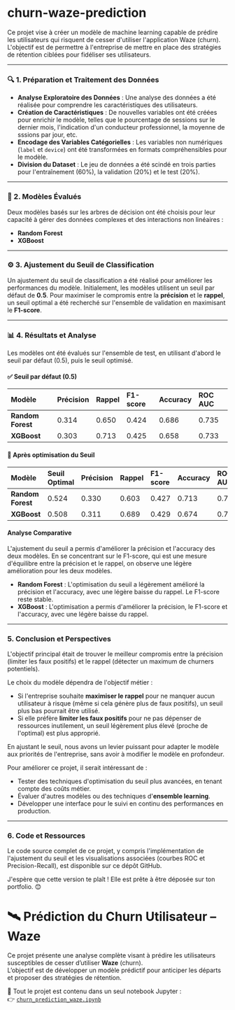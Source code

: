 # churn-waze-prediction
Ce projet vise à créer un modèle de machine learning capable de prédire les utilisateurs qui risquent de cesser d'utiliser l'application Waze (churn). L'objectif est de permettre à l'entreprise de mettre en place des stratégies de rétention ciblées pour fidéliser ses utilisateurs.

---

### 🔍 1. Préparation et Traitement des Données

* **Analyse Exploratoire des Données** : Une analyse des données a été réalisée pour comprendre les caractéristiques des utilisateurs.
* **Création de Caractéristiques** : De nouvelles variables ont été créées pour enrichir le modèle, telles que le pourcentage de sessions sur le dernier mois, l'indication d'un conducteur professionnel, la moyenne de sssions par jour, etc.
* **Encodage des Variables Catégorielles** : Les variables non numériques (`label` et `device`) ont été transformées en formats compréhensibles pour le modèle.
* **Division du Dataset** : Le jeu de données a été scindé en trois parties pour l'entraînement (60%), la validation (20%) et le test (20%).

---

### 🌲 2. Modèles Évalués

Deux modèles basés sur les arbres de décision ont été choisis pour leur capacité à gérer des données complexes et des interactions non linéaires :
* **Random Forest**
* **XGBoost**

---

### ⚙️ 3. Ajustement du Seuil de Classification

Un ajustement du seuil de classification a été réalisé pour améliorer les performances du modèle. Initialement, les modèles utilisent un seuil par défaut de **0.5**. Pour maximiser le compromis entre la **précision** et le **rappel**, un seuil optimal a été recherché sur l'ensemble de validation en maximisant le **F1-score**.

---

### 📊 4. Résultats et Analyse

Les modèles ont été évalués sur l'ensemble de test, en utilisant d'abord le seuil par défaut (0.5), puis le seuil optimisé.

#### ✅ Seuil par défaut (0.5)

| Modèle | Précision | Rappel | F1-score | Accuracy | ROC AUC |
| :--- | :--- | :--- | :--- | :--- | :--- |
| **Random Forest** | 0.314 | 0.650 | 0.424 | 0.686 | 0.735 |
| **XGBoost** | 0.303 | 0.713 | 0.425 | 0.658 | 0.733 |

#### 🎯 Après optimisation du Seuil

| Modèle | Seuil Optimal | Précision | Rappel | F1-score | Accuracy | ROC AUC |
| :--- | :--- | :--- | :--- | :--- | :--- | :--- |
| **Random Forest** | 0.524 | 0.330 | 0.603 | 0.427 | 0.713 | 0.735 |
| **XGBoost** | 0.508 | 0.311 | 0.689 | 0.429 | 0.674 | 0.733 |

#### Analyse Comparative

L'ajustement du seuil a permis d'améliorer la précision et l'accuracy des deux modèles. En se concentrant sur le F1-score, qui est une mesure d'équilibre entre la précision et le rappel, on observe une légère amélioration pour les deux modèles.

* **Random Forest** : L'optimisation du seuil a légèrement amélioré la précision et l'accuracy, avec une légère baisse du rappel. Le F1-score reste stable.
* **XGBoost** : L'optimisation a permis d'améliorer la précision, le F1-score et l'accuracy, avec une légère baisse du rappel.

---

### 5. Conclusion et Perspectives

L'objectif principal était de trouver le meilleur compromis entre la précision (limiter les faux positifs) et le rappel (détecter un maximum de churners potentiels).

Le choix du modèle dépendra de l'objectif métier :
* Si l'entreprise souhaite **maximiser le rappel** pour ne manquer aucun utilisateur à risque (même si cela génère plus de faux positifs), un seuil plus bas pourrait être utilisé.
* Si elle préfère **limiter les faux positifs** pour ne pas dépenser de ressources inutilement, un seuil légèrement plus élevé (proche de l'optimal) est plus approprié.

En ajustant le seuil, nous avons un levier puissant pour adapter le modèle aux priorités de l'entreprise, sans avoir à modifier le modèle en profondeur.

Pour améliorer ce projet, il serait intéressant de :
* Tester des techniques d'optimisation du seuil plus avancées, en tenant compte des coûts métier.
* Évaluer d'autres modèles ou des techniques d'**ensemble learning**.
* Développer une interface pour le suivi en continu des performances en production.

---

### 6. Code et Ressources

Le code source complet de ce projet, y compris l'implémentation de l'ajustement du seuil et les visualisations associées (courbes ROC et Precision-Recall), est disponible sur ce dépôt GitHub.

J'espère que cette version te plaît ! Elle est prête à être déposée sur ton portfolio. 😊


# 🛰️ Prédiction du Churn Utilisateur – Waze

Ce projet présente une analyse complète visant à prédire les utilisateurs susceptibles de cesser d’utiliser **Waze** (churn).  
L’objectif est de développer un modèle prédictif pour anticiper les départs et proposer des stratégies de rétention.

📁 Tout le projet est contenu dans un seul notebook Jupyter :  
👉 [`churn_prediction_waze.ipynb`](./churn_prediction_waze.ipynb)




